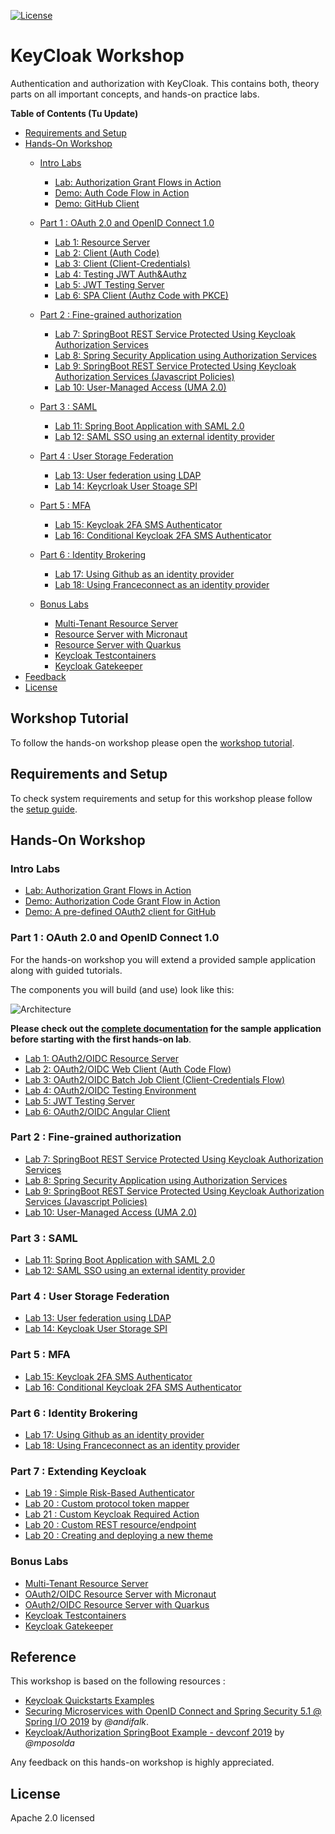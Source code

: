 [![License](https://img.shields.io/badge/License-Apache%20License%202.0-brightgreen.svg)][1]

# KeyCloak Workshop

Authentication and authorization with KeyCloak.
This contains both, theory parts on all important concepts, and hands-on practice labs.

__Table of Contents (Tu Update)__

* [Requirements and Setup](setup)
* [Hands-On Workshop](#hands-on-workshop)    
  * [Intro Labs](#intro-labs)
    * [Lab: Authorization Grant Flows in Action](intro-labs/oauth-grants)
    * [Demo: Auth Code Flow in Action](intro-labs/auth-code-demo)
    * [Demo: GitHub Client](intro-labs/github-client)
  * [Part 1 : OAuth 2.0 and OpenID Connect 1.0](#hands-on-labs)
    * [Lab 1: Resource Server](lab1)
    * [Lab 2: Client (Auth Code)](lab2)
    * [Lab 3: Client (Client-Credentials)](lab3)
    * [Lab 4: Testing JWT Auth&Authz](lab4)
    * [Lab 5: JWT Testing Server](lab5)
    * [Lab 6: SPA Client (Authz Code with PKCE)](lab6)
    
  * [Part 2 : Fine-grained authorization](#hands-on-labs)
    * [Lab 7: SpringBoot REST Service Protected Using Keycloak Authorization Services](lab7)
    * [Lab 8: Spring Security Application using Authorization Services](lab8)
    * [Lab 9: SpringBoot REST Service Protected Using Keycloak Authorization Services (Javascript Policies)](lab9)
    * [Lab 10: User-Managed Access (UMA 2.0)](lab10)

  * [Part 3 : SAML](#hands-on-labs)
    * [Lab 11: Spring Boot Application with SAML 2.0](lab11)
    * [Lab 12: SAML SSO using an external identity provider](lab12)

  * [Part 4 : User Storage Federation](#hands-on-labs)
    * [Lab 13: User federation using LDAP](lab13)
    * [Lab 14: Keycrloak User Stoage SPI](lab14)

  * [Part 5 : MFA](#hands-on-labs)
    * [Lab 15: Keycloak 2FA SMS Authenticator](lab15)
    * [Lab 16: Conditional Keycloak 2FA SMS Authenticator](lab16)

  * [Part 6 : Identity Brokering](#hands-on-labs)
    * [Lab 17: Using Github as an identity provider](lab17)
    * [Lab 18: Using Franceconnect as an identity provider](lab18)


  * [Bonus Labs](#bonus-labs)  
    * [Multi-Tenant Resource Server](bonus-labs/multi-tenant-server-app)
    * [Resource Server with Micronaut](bonus-labs/micronaut-server-app)
    * [Resource Server with Quarkus](bonus-labs/quarkus-server-app)
    * [Keycloak Testcontainers](bonus-labs/keycloak-test-containers)
    * [Keycloak Gatekeeper](bonus-labs/kc-gatekeeper)
* [Feedback](#feedback)
* [License](#license)    

## Workshop Tutorial

To follow the hands-on workshop please open the [workshop tutorial](https://appsec-tmr.gitbook.io/keycloak-workshop/).

## Requirements and Setup

To check system requirements and setup for this workshop please follow the [setup guide](setup).

## Hands-On Workshop

### Intro Labs

* [Lab: Authorization Grant Flows in Action](intro-labs/oauth-grants)
* [Demo: Authorization Code Grant Flow in Action](intro-labs/auth-code-demo)
* [Demo: A pre-defined OAuth2 client for GitHub](intro-labs/github-client)

### Part 1 : OAuth 2.0 and OpenID Connect 1.0

For the hands-on workshop you will extend a provided sample application along with guided tutorials.

The components you will build (and use) look like this:

![Architecture](docs/images/demo-architecture.png)

__Please check out the [complete documentation](application-architecture) for the sample application before 
starting with the first hands-on lab__.
 
* [Lab 1: OAuth2/OIDC Resource Server](lab1)
* [Lab 2: OAuth2/OIDC Web Client (Auth Code Flow)](lab2)
* [Lab 3: OAuth2/OIDC Batch Job Client (Client-Credentials Flow)](lab3)
* [Lab 4: OAuth2/OIDC Testing Environment](lab4)
* [Lab 5: JWT Testing Server](lab5)
* [Lab 6: OAuth2/OIDC Angular Client](lab6)

### Part 2 : Fine-grained authorization
* [Lab 7: SpringBoot REST Service Protected Using Keycloak Authorization Services](lab7)
* [Lab 8: Spring Security Application using Authorization Services](lab8)
* [Lab 9: SpringBoot REST Service Protected Using Keycloak Authorization Services (Javascript Policies)](lab9)
* [Lab 10: User-Managed Access (UMA 2.0)](lab10)

### Part 3 : SAML
* [Lab 11: Spring Boot Application with SAML 2.0](lab11)
* [Lab 12: SAML SSO using an external identity provider](lab12)

### Part 4 : User Storage Federation
* [Lab 13: User federation using LDAP](lab13)
* [Lab 14: Keycloak User Storage SPI](lab14)

### Part 5 : MFA
* [Lab 15: Keycloak 2FA SMS Authenticator](lab15)
* [Lab 16: Conditional Keycloak 2FA SMS Authenticator](lab16)

### Part 6 : Identity Brokering
* [Lab 17: Using Github as an identity provider](lab17)
* [Lab 18: Using Franceconnect as an identity provider](lab18)

### Part 7 : Extending Keycloak
* [Lab 19 : Simple Risk-Based Authenticator](lab19)
* [Lab 20 : Custom protocol token mapper](lab20)
* [Lab 21 : Custom Keycloak Required Action](lab21)
* [Lab 20 : Custom REST resource/endpoint](lab22)
* [Lab 20 : Creating and deploying a new theme](lab23)


### Bonus Labs

* [Multi-Tenant Resource Server](bonus-labs/multi-tenant-server-app)
* [OAuth2/OIDC Resource Server with Micronaut](bonus-labs/micronaut-server-app)
* [OAuth2/OIDC Resource Server with Quarkus](bonus-labs/quarkus-server-app)
* [Keycloak Testcontainers](bonus-labs/keycloak-test-containers)
* [Keycloak Gatekeeper](bonus-labs/kc-gatekeeper)


## Reference

This workshop is based on the following resources : 

* [Keycloak Quickstarts Examples](https://github.com/keycloak/keycloak-quickstarts)
* [Securing Microservices with OpenID Connect and Spring Security 5.1 @ Spring I/O 2019](https://github.com/andifalk/oidc-workshop-spring-io-2019) by _@andifalk_.
* [Keycloak/Authorization SpringBoot Example - devconf 2019](https://github.com/mposolda/devconf2019-authz) by _@mposolda_

Any feedback on this hands-on workshop is highly appreciated.

## License

Apache 2.0 licensed

[1]:http://www.apache.org/licenses/LICENSE-2.0.txt
